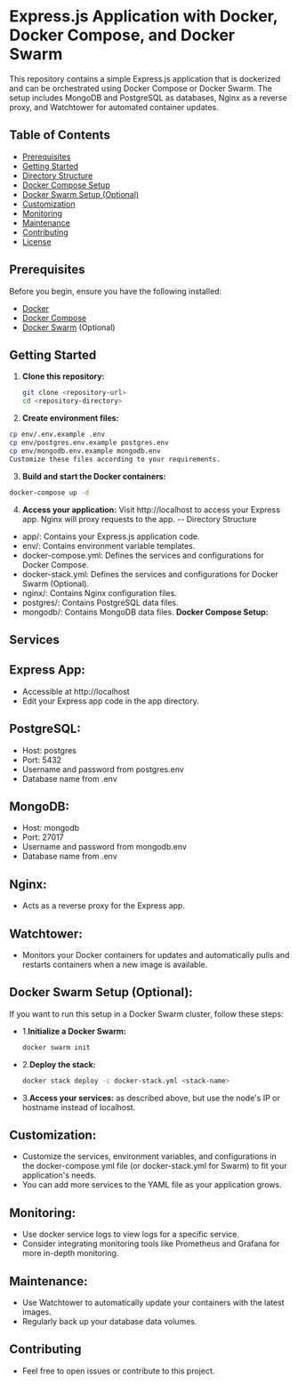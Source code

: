 # Express.js Application with Docker, Docker Compose, and Docker Swarm

This repository contains a simple Express.js application that is dockerized and can be orchestrated using Docker Compose or Docker Swarm. The setup includes MongoDB and PostgreSQL as databases, Nginx as a reverse proxy, and Watchtower for automated container updates.

## Table of Contents

- [Prerequisites](#prerequisites)
- [Getting Started](#getting-started)
- [Directory Structure](#directory-structure)
- [Docker Compose Setup](#docker-compose-setup)
- [Docker Swarm Setup (Optional)](#docker-swarm-setup-optional)
- [Customization](#customization)
- [Monitoring](#monitoring)
- [Maintenance](#maintenance)
- [Contributing](#contributing)
- [License](#license)

## Prerequisites

Before you begin, ensure you have the following installed:

- [Docker](https://www.docker.com/get-started)
- [Docker Compose](https://docs.docker.com/compose/install/)
- [Docker Swarm](https://docs.docker.com/swarm/install-manually/) (Optional)

## Getting Started

1. **Clone this repository:**

   ```bash
   git clone <repository-url>
   cd <repository-directory>
   ```
2. **Create environment files:**
  ```bash
  cp env/.env.example .env
  cp env/postgres.env.example postgres.env
  cp env/mongodb.env.example mongodb.env
  Customize these files according to your requirements.
```
3. **Build and start the Docker containers:**
  ```bash
  docker-compose up -d
  ```
4. **Access your application:**
  Visit http://localhost to access your Express app. Nginx will proxy requests to the app.
-- Directory Structure
  - app/: Contains your Express.js application code.
  - env/: Contains environment variable templates.
  - docker-compose.yml: Defines the services and configurations for Docker Compose.
  - docker-stack.yml: Defines the services and configurations for Docker Swarm (Optional).
  - nginx/: Contains Nginx configuration files.
  - postgres/: Contains PostgreSQL data files.
  - mongodb/: Contains MongoDB data files.
 **Docker Compose Setup:**
 ## Services
  ## Express App:
   - Accessible at http://localhost
   - Edit your Express app code in the app directory.
 ## PostgreSQL:
   - Host: postgres
   - Port: 5432
   - Username and password from postgres.env
   - Database name from .env
## MongoDB:
  - Host: mongodb
  - Port: 27017 
  - Username and password from mongodb.env
  - Database name from .env
## Nginx:
  - Acts as a reverse proxy for the Express app.
## Watchtower:
  - Monitors your Docker containers for updates and automatically pulls and restarts containers when a new image is available.
## Docker Swarm Setup (Optional):
  If you want to run this setup in a Docker Swarm cluster, follow these steps:
  - 1.**Initialize a Docker Swarm:**
    ```bash
    docker swarm init
    ```
  - 2.**Deploy the stack:**
    ```bash
    docker stack deploy -c docker-stack.yml <stack-name>
    ```
 - 3.**Access your services:** as described above, but use the node's IP or hostname instead of localhost.
## Customization:
- Customize the services, environment variables, and configurations in the docker-compose.yml file (or docker-stack.yml for Swarm) to fit your application's needs.
- You can add more services to the YAML file as your application grows.
## Monitoring:
- Use docker service logs <service-name> to view logs for a specific service.
- Consider integrating monitoring tools like Prometheus and Grafana for more in-depth monitoring.
## Maintenance:
- Use Watchtower to automatically update your containers with the latest images.
- Regularly back up your database data volumes.
## Contributing
- Feel free to open issues or contribute to this project.
 

 











